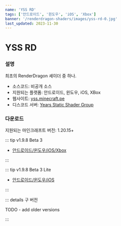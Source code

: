 ```yaml
---
name: 'YSS RD'
tags: ['안드로이드', '윈도우', 'iOS', 'Xbox']
banner: '/renderdragon-shaders/images/yss-rd-0.jpg'
last_updated: 2023-11-30
---
```


# YSS RD

<Gallery 
:images="[
    '/renderdragon-shaders/images/yss-rd-0.jpg',
    '/renderdragon-shaders/images/yss-rd-1.jpg',
    '/renderdragon-shaders/images/yss-rd-2.jpg',
    '/renderdragon-shaders/images/yss-rd-3.jpg'
    ]"
/>

### 설명

최초의 RenderDragon 셰이더 중 하나.

* 소스코드: 비공개 소스
* 지원되는 플랫폼: 안드로이드, 윈도우, iOS, XBox
* 웹사이트: [yss.minecraft.pe](https://yss.minecraft.pe/)
* 디스코드 서버: [Years Static Shader Group](https://discord.gg/yss)

### 다운로드 <Badge type="warning" text="베타" />

지원되는 마인크래프트 버전: 1.20.15+

::: tip v1.9.8 Beta 3

* [안드로이드/윈도우/iOS/Xbox](https://cdn.discordapp.com/attachments/972141088607436890/1122184775910825984/YSS_RD_1.9.8_Beta3.zip)

:::

::: tip v1.9.8 Beta 3 Lite

* [안드로이드/윈도우/iOS](https://cdn.discordapp.com/attachments/972141088607436890/1122433056637190224/YSS_RD_1.9.8_Beta3_Lite.zip)

:::

::: details 구 버전

 TODO - add older versions 

:::
